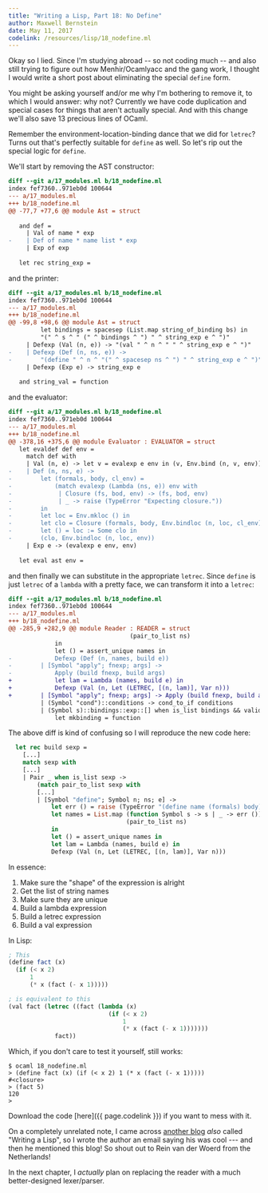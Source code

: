 ```yaml
---
title: "Writing a Lisp, Part 18: No Define"
author: Maxwell Bernstein
date: May 11, 2017
codelink: /resources/lisp/18_nodefine.ml
---
```


Okay so I lied. Since I'm studying abroad -- so not coding much -- and also
still trying to figure out how Menhir/Ocamlyacc and the gang work, I thought I
would write a short post about eliminating the special `define` form.

You might be asking yourself and/or me why I'm bothering to remove it, to which
I would answer: why not? Currently we have code duplication and special cases
for things that aren't actually special. And with this change we'll also save
13 precious lines of OCaml.

Remember the environment-location-binding dance that we did for `letrec`? Turns
out that's perfectly suitable for `define` as well. So let's rip out the
special logic for `define`.

We'll start by removing the AST constructor:

```diff 
diff --git a/17_modules.ml b/18_nodefine.ml
index fef7360..971eb0d 100644
--- a/17_modules.ml
+++ b/18_nodefine.ml
@@ -77,7 +77,6 @@ module Ast = struct
 
   and def =
     | Val of name * exp
-    | Def of name * name list * exp
     | Exp of exp
 
   let rec string_exp =
```

and the printer:

```diff
diff --git a/17_modules.ml b/18_nodefine.ml
index fef7360..971eb0d 100644
--- a/17_modules.ml
+++ b/18_nodefine.ml
@@ -99,8 +98,6 @@ module Ast = struct
         let bindings = spacesep (List.map string_of_binding bs) in
         "(" ^ s ^ " (" ^ bindings ^ ") " ^ string_exp e ^ ")"
     | Defexp (Val (n, e)) -> "(val " ^ n ^ " " ^ string_exp e ^ ")"
-    | Defexp (Def (n, ns, e)) ->
-        "(define " ^ n ^ "(" ^ spacesep ns ^ ") " ^ string_exp e ^ ")"
     | Defexp (Exp e) -> string_exp e
 
   and string_val = function
```

and the evaluator:

```diff
diff --git a/17_modules.ml b/18_nodefine.ml
index fef7360..971eb0d 100644
--- a/17_modules.ml
+++ b/18_nodefine.ml
@@ -378,16 +375,6 @@ module Evaluator : EVALUATOR = struct
   let evaldef def env =
     match def with
     | Val (n, e) -> let v = evalexp e env in (v, Env.bind (n, v, env))
-    | Def (n, ns, e) ->
-        let (formals, body, cl_env) =
-            (match evalexp (Lambda (ns, e)) env with
-             | Closure (fs, bod, env) -> (fs, bod, env)
-             | _ -> raise (TypeError "Expecting closure."))
-        in
-        let loc = Env.mkloc () in
-        let clo = Closure (formals, body, Env.bindloc (n, loc, cl_env)) in
-        let () = loc := Some clo in
-        (clo, Env.bindloc (n, loc, env))
     | Exp e -> (evalexp e env, env)
 
   let eval ast env =

```

and then finally we can substitute in the appropriate `letrec`. Since `define`
is just `letrec` of a `lambda` with a pretty face, we can transform it into a
`letrec`:

```diff
diff --git a/17_modules.ml b/18_nodefine.ml
index fef7360..971eb0d 100644
--- a/17_modules.ml
+++ b/18_nodefine.ml
@@ -285,9 +282,9 @@ module Reader : READER = struct
                                  (pair_to_list ns)
             in
             let () = assert_unique names in
-            Defexp (Def (n, names, build e))
-        | [Symbol "apply"; fnexp; args] ->
-            Apply (build fnexp, build args)
+            let lam = Lambda (names, build e) in
+            Defexp (Val (n, Let (LETREC, [(n, lam)], Var n)))
+        | [Symbol "apply"; fnexp; args] -> Apply (build fnexp, build args)
         | (Symbol "cond")::conditions -> cond_to_if conditions
         | (Symbol s)::bindings::exp::[] when is_list bindings && valid_let s ->
             let mkbinding = function
```

The above diff is kind of confusing so I will reproduce the new code here:

```ocaml
  let rec build sexp =
    [...]
    match sexp with
    [...]
    | Pair _ when is_list sexp ->
        (match pair_to_list sexp with
        [...]
        | [Symbol "define"; Symbol n; ns; e] ->
            let err () = raise (TypeError "(define name (formals) body)") in
            let names = List.map (function Symbol s -> s | _ -> err ())
                                 (pair_to_list ns)
            in
            let () = assert_unique names in
            let lam = Lambda (names, build e) in
            Defexp (Val (n, Let (LETREC, [(n, lam)], Var n)))
```

In essence:

1. Make sure the "shape" of the expression is alright
2. Get the list of string names
3. Make sure they are unique
4. Build a lambda expression
5. Build a letrec expression
6. Build a val expression

In Lisp:

```scheme
; This
(define fact (x)
  (if (< x 2)
      1
      (* x (fact (- x 1)))))

; is equivalent to this
(val fact (letrec ((fact (lambda (x)
                            (if (< x 2)
                                1
                                (* x (fact (- x 1)))))))
             fact))
```

Which, if you don't care to test it yourself, still works:

```
$ ocaml 18_nodefine.ml
> (define fact (x) (if (< x 2) 1 (* x (fact (- x 1)))))
#<closure>
> (fact 5)
120
> 
```

Download the code [here]({{ page.codelink }}) if you want to mess with it.

On a completely unrelated note, I came across [another blog][rein-lisp] *also*
called "Writing a Lisp", so I wrote the author an email saying his was cool ---
and then he mentioned this blog! So shout out to Rein van der Woerd from the
Netherlands!

In the next chapter, I *actually* plan on replacing the reader with a much
better-designed lexer/parser.

[rein-lisp]: http://www.reinvanderwoerd.nl/blog/2017/04/21/writing-a-lisp-debugger
